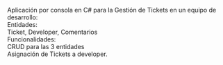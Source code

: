 Aplicación por consola en C# para la Gestión de Tickets en un equipo de desarrollo:<br>
Entidades:<br>
Ticket, Developer, Comentarios<br>
Funcionalidades: <br>
CRUD para las 3 entidades <br>
Asignación de Tickets a developer.
